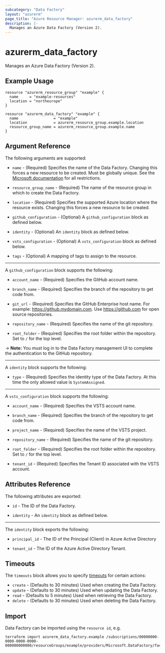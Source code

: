 ```yaml
---
subcategory: "Data Factory"
layout: "azurerm"
page_title: "Azure Resource Manager: azurerm_data_factory"
description: |-
  Manages an Azure Data Factory (Version 2).
---
```


# azurerm_data_factory

Manages an Azure Data Factory (Version 2).

## Example Usage

```hcl
resource "azurerm_resource_group" "example" {
  name     = "example-resources"
  location = "northeurope"
}

resource "azurerm_data_factory" "example" {
  name                = "example"
  location            = azurerm_resource_group.example.location
  resource_group_name = azurerm_resource_group.example.name
}
```

## Argument Reference

The following arguments are supported:

* `name` - (Required) Specifies the name of the Data Factory. Changing this forces a new resource to be created. Must be globally unique. See the [Microsoft documentation](https://docs.microsoft.com/en-us/azure/data-factory/naming-rules) for all restrictions.

* `resource_group_name` - (Required) The name of the resource group in which to create the Data Factory.

* `location` - (Required) Specifies the supported Azure location where the resource exists. Changing this forces a new resource to be created.

* `github_configuration` - (Optional) A `github_configuration` block as defined below.

* `identity` - (Optional) An `identity` block as defined below.

* `vsts_configuration` - (Optional) A `vsts_configuration` block as defined below.

* `tags` - (Optional) A mapping of tags to assign to the resource.

---

A `github_configuration` block supports the following:

* `account_name` - (Required) Specifies the GitHub account name.

* `branch_name` - (Required) Specifies the branch of the repository to get code from.

* `git_url` - (Required) Specifies the GitHub Enterprise host name. For example: https://github.mydomain.com. Use https://github.com for open source repositories.

* `repository_name` - (Required) Specifies the name of the git repository.

* `root_folder` - (Required) Specifies the root folder within the repository. Set to `/` for the top level.

-> **Note:** You must log in to the Data Factory management UI to complete the authentication to the GitHub repository.

---

A `identity` block supports the following:

* `type` - (Required) Specifies the identity type of the Data Factory. At this time the only allowed value is `SystemAssigned`.

---

A `vsts_configuration` block supports the following:

* `account_name` - (Required) Specifies the VSTS account name.

* `branch_name` - (Required) Specifies the branch of the repository to get code from.

* `project_name` - (Required) Specifies the name of the VSTS project.

* `repository_name` - (Required) Specifies the name of the git repository.

* `root_folder` - (Required) Specifies the root folder within the repository. Set to `/` for the top level.

* `tenant_id` - (Required) Specifies the Tenant ID associated with the VSTS account.

## Attributes Reference

The following attributes are exported:

* `id` - The ID of the Data Factory.

* `identity` - An `identity` block as defined below.

---

The `identity` block exports the following:

* `principal_id` - The ID of the Principal (Client) in Azure Active Directory

* `tenant_id` - The ID of the Azure Active Directory Tenant.


## Timeouts

The `timeouts` block allows you to specify [timeouts](https://www.terraform.io/docs/configuration/resources.html#timeouts) for certain actions:

* `create` - (Defaults to 30 minutes) Used when creating the Data Factory.
* `update` - (Defaults to 30 minutes) Used when updating the Data Factory.
* `read` - (Defaults to 5 minutes) Used when retrieving the Data Factory.
* `delete` - (Defaults to 30 minutes) Used when deleting the Data Factory.

## Import

Data Factory can be imported using the `resource id`, e.g.

```shell
terraform import azurerm_data_factory.example /subscriptions/00000000-0000-0000-0000-000000000000/resourceGroups/example/providers/Microsoft.DataFactory/factories/example
```
